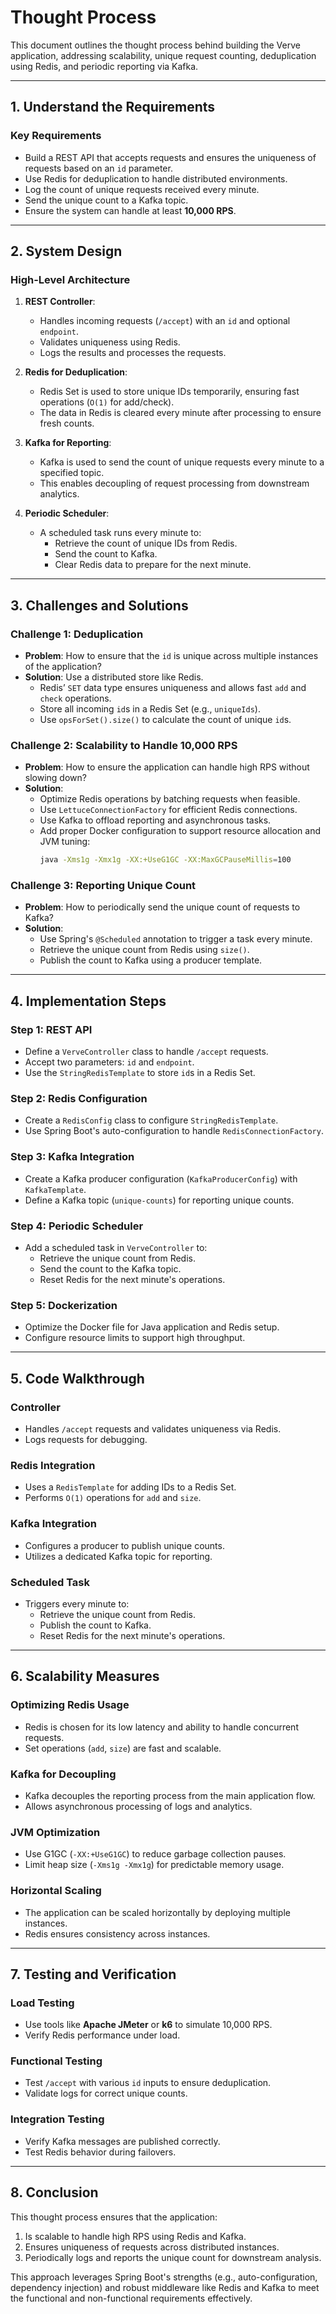 # Thought Process

This document outlines the thought process behind building the Verve application, addressing scalability, unique request counting, deduplication using Redis, and periodic reporting via Kafka.

---

## 1. Understand the Requirements

### Key Requirements
- Build a REST API that accepts requests and ensures the uniqueness of requests based on an `id` parameter.
- Use Redis for deduplication to handle distributed environments.
- Log the count of unique requests received every minute.
- Send the unique count to a Kafka topic.
- Ensure the system can handle at least **10,000 RPS**.

---

## 2. System Design

### High-Level Architecture
1. **REST Controller**:
    - Handles incoming requests (`/accept`) with an `id` and optional `endpoint`.
    - Validates uniqueness using Redis.
    - Logs the results and processes the requests.

2. **Redis for Deduplication**:
    - Redis Set is used to store unique IDs temporarily, ensuring fast operations (`O(1)` for add/check).
    - The data in Redis is cleared every minute after processing to ensure fresh counts.

3. **Kafka for Reporting**:
    - Kafka is used to send the count of unique requests every minute to a specified topic.
    - This enables decoupling of request processing from downstream analytics.

4. **Periodic Scheduler**:
    - A scheduled task runs every minute to:
        - Retrieve the count of unique IDs from Redis.
        - Send the count to Kafka.
        - Clear Redis data to prepare for the next minute.

---

## 3. Challenges and Solutions

### Challenge 1: Deduplication
- **Problem**: How to ensure that the `id` is unique across multiple instances of the application?
- **Solution**: Use a distributed store like Redis.
    - Redis’ `SET` data type ensures uniqueness and allows fast `add` and `check` operations.
    - Store all incoming `id`s in a Redis Set (e.g., `uniqueIds`).
    - Use `opsForSet().size()` to calculate the count of unique `id`s.

### Challenge 2: Scalability to Handle 10,000 RPS
- **Problem**: How to ensure the application can handle high RPS without slowing down?
- **Solution**:
    - Optimize Redis operations by batching requests when feasible.
    - Use `LettuceConnectionFactory` for efficient Redis connections.
    - Use Kafka to offload reporting and asynchronous tasks.
    - Add proper Docker configuration to support resource allocation and JVM tuning:
      ```bash
      java -Xms1g -Xmx1g -XX:+UseG1GC -XX:MaxGCPauseMillis=100
      ```

### Challenge 3: Reporting Unique Count
- **Problem**: How to periodically send the unique count of requests to Kafka?
- **Solution**:
    - Use Spring's `@Scheduled` annotation to trigger a task every minute.
    - Retrieve the unique count from Redis using `size()`.
    - Publish the count to Kafka using a producer template.

---

## 4. Implementation Steps

### Step 1: REST API
- Define a `VerveController` class to handle `/accept` requests.
- Accept two parameters: `id` and `endpoint`.
- Use the `StringRedisTemplate` to store `id`s in a Redis Set.

### Step 2: Redis Configuration
- Create a `RedisConfig` class to configure `StringRedisTemplate`.
- Use Spring Boot's auto-configuration to handle `RedisConnectionFactory`.

### Step 3: Kafka Integration
- Create a Kafka producer configuration (`KafkaProducerConfig`) with `KafkaTemplate`.
- Define a Kafka topic (`unique-counts`) for reporting unique counts.

### Step 4: Periodic Scheduler
- Add a scheduled task in `VerveController` to:
    - Retrieve the unique count from Redis.
    - Send the count to the Kafka topic.
    - Reset Redis for the next minute's operations.

### Step 5: Dockerization
- Optimize the Docker file for Java application and Redis setup.
- Configure resource limits to support high throughput.

---

## 5. Code Walkthrough

### Controller
- Handles `/accept` requests and validates uniqueness via Redis.
- Logs requests for debugging.

### Redis Integration
- Uses a `RedisTemplate` for adding IDs to a Redis Set.
- Performs `O(1)` operations for `add` and `size`.

### Kafka Integration
- Configures a producer to publish unique counts.
- Utilizes a dedicated Kafka topic for reporting.

### Scheduled Task
- Triggers every minute to:
    - Retrieve the unique count from Redis.
    - Publish the count to Kafka.
    - Reset Redis for the next minute's operations.

---

## 6. Scalability Measures

### Optimizing Redis Usage
- Redis is chosen for its low latency and ability to handle concurrent requests.
- Set operations (`add`, `size`) are fast and scalable.

### Kafka for Decoupling
- Kafka decouples the reporting process from the main application flow.
- Allows asynchronous processing of logs and analytics.

### JVM Optimization
- Use G1GC (`-XX:+UseG1GC`) to reduce garbage collection pauses.
- Limit heap size (`-Xms1g -Xmx1g`) for predictable memory usage.

### Horizontal Scaling
- The application can be scaled horizontally by deploying multiple instances.
- Redis ensures consistency across instances.

---

## 7. Testing and Verification

### Load Testing
- Use tools like **Apache JMeter** or **k6** to simulate 10,000 RPS.
- Verify Redis performance under load.

### Functional Testing
- Test `/accept` with various `id` inputs to ensure deduplication.
- Validate logs for correct unique counts.

### Integration Testing
- Verify Kafka messages are published correctly.
- Test Redis behavior during failovers.

---

## 8. Conclusion

This thought process ensures that the application:
1. Is scalable to handle high RPS using Redis and Kafka.
2. Ensures uniqueness of requests across distributed instances.
3. Periodically logs and reports the unique count for downstream analysis.

This approach leverages Spring Boot's strengths (e.g., auto-configuration, dependency injection) and robust middleware like Redis and Kafka to meet the functional and non-functional requirements effectively.